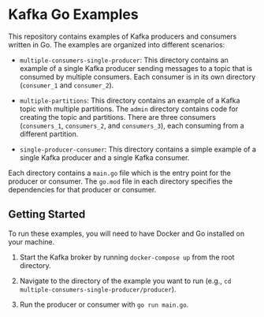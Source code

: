 # Kafka Go Examples

This repository contains examples of Kafka producers and consumers written in Go. The examples are organized into different scenarios:

- `multiple-consumers-single-producer`: This directory contains an example of a single Kafka producer sending messages to a topic that is consumed by multiple consumers. Each consumer is in its own directory (`consumer_1` and `consumer_2`).

- `multiple-partitions`: This directory contains an example of a Kafka topic with multiple partitions. The `admin` directory contains code for creating the topic and partitions. There are three consumers (`consumers_1`, `consumers_2`, and `consumers_3`), each consuming from a different partition.

- `single-producer-consumer`: This directory contains a simple example of a single Kafka producer and a single Kafka consumer.

Each directory contains a `main.go` file which is the entry point for the producer or consumer. The `go.mod` file in each directory specifies the dependencies for that producer or consumer.

## Getting Started

To run these examples, you will need to have Docker and Go installed on your machine.

1. Start the Kafka broker by running `docker-compose up` from the root directory.

2. Navigate to the directory of the example you want to run (e.g., `cd multiple-consumers-single-producer/producer`).

3. Run the producer or consumer with `go run main.go`.
